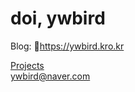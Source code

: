 # doi, ywbird

Blog: :cactus:<https://ywbird.kro.kr>

[Projects](https://ywbird.github.io/ywbird)  
[ywbird@naver.com](mailto:ywbird@naver.com)

